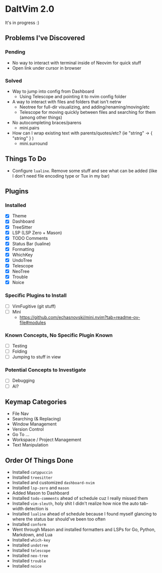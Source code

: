 # DaltVim 2.0

It's in progress :)

## Problems I've Discovered

### Pending

- No way to interact with terminal inside of Neovim for quick stuff
- Open link under cursor in browser

### Solved

- Way to jump into config from Dashboard
    - Using Telescope and pointing it to nvim config folder
- A way to interact with files and folders that isn't netrw
    - Neotree for full-dir visualizing, and adding/renaming/moving/etc
    - Telescope for moving quickly between files and searching for them (among other things)
- No autocompleting braces/parens
    - mini.pairs
- How can I wrap existing text with parents/quotes/etc? (ie "string" -> { "string" } )
    - mini.surround

## Things To Do

- Configure `lualine`. Remove some stuff and see what can be added (like I don't need file encoding type or Tux in my bar)

## Plugins

### Installed

- [x] Theme
- [x] Dashboard
- [x] TreeSitter
- [x] LSP (LSP Zero + Mason)
- [x] TODO Comments
- [x] Status Bar (lualine)
- [x] Formatting
- [x] WhichKey
- [x] UndoTree
- [x] Telescope
- [x] NeoTree
- [x] Trouble
- [x] Noice

### Specific Plugins to Install

- [ ] VimFugitive (git stuff)
- [ ] Mini
    - https://github.com/echasnovski/mini.nvim?tab=readme-ov-file#modules

### Known Concepts, No Specific Plugin Known

- [ ] Testing
- [ ] Folding
- [ ] Jumping to stuff in view

### Potential Concepts to Investigate

- [ ] Debugging
- [ ] AI?

## Keymap Categories

- File Nav
- Searching (& Replacing)
- Window Management
- Version Control
- Go To ...
- Workspace / Project Management
- Text Manipulation

## Order Of Things Done

- Installed `catppuccin`
- Installed `treesitter`
- Installed and customized `dashboard-nvim`
- Installed `lsp-zero` and `mason`
- Added Mason to Dashboard
- Installed `todo-comments` ahead of schedule cuz I really missed them
- Installed `vim-sleuth`, holy shit I didn't realize how nice the auto tab-width detection is
- Installed `lualine` ahead of schedule because I found myself glancing to where the status bar should've been too often
- Installed `conform`
- Went through Mason and installed formatters and LSPs for Go, Python, Markdown, and Lua
- Installed `which-key`
- Installed `undotree`
- Installed `telescope`
- Installed `neo-tree`
- Installed `trouble`
- Installed `noice`
